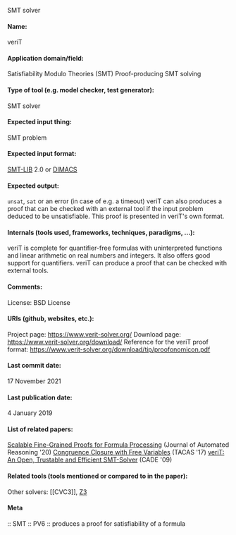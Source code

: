SMT solver

#### Name:
veriT

#### Application domain/field:
Satisfiability Modulo Theories (SMT)
Proof-producing
SMT solving

#### Type of tool (e.g. model checker, test generator):
SMT solver

#### Expected input thing:
SMT problem

#### Expected input format:
[SMT-LIB](../../../Formats/SMT-LIB.md) 2.0 or [DIMACS](../../../Formats/DIMACS.md)

#### Expected output:
`unsat`, `sat` or an error (in case of e.g. a timeout)
veriT can also produces a proof that can be checked with an external tool if the input problem deduced to be unsatisfiable. This proof is presented in veriT's own format.

#### Internals (tools used, frameworks, techniques, paradigms, ...):
veriT is complete for quantifier-free formulas with uninterpreted functions and linear arithmetic on real numbers and integers. It also offers good support for quantifiers.
veriT can produce a proof that can be checked with external tools.

#### Comments:
License: BSD License

#### URIs (github, websites, etc.):
Project page: https://www.verit-solver.org/
Download page: https://www.verit-solver.org/download/
Reference for the veriT proof format: https://www.verit-solver.org/download/tip/proofonomicon.pdf

#### Last commit date:
17 November 2021

#### Last publication date:
4 January 2019

#### List of related papers:
[Scalable Fine-Grained Proofs for Formula Processing](https://doi.org/10.1007/s10817-018-09502-y) (Journal of Automated Reasoning '20)
[Congruence Closure with Free Variables](https://doi.org/10.1007/978-3-662-54580-5_13) (TACAS '17)
[
              veriT: An Open, Trustable and Efficient SMT-Solver](https://doi.org/10.1007/978-3-642-02959-2_12) (CADE '09)

#### Related tools (tools mentioned or compared to in the paper):
Other solvers: [[CVC3]], [Z3](Z3.md)

#### Meta
:: SMT
:: PV6 :: produces a proof for satisfiability of a formula